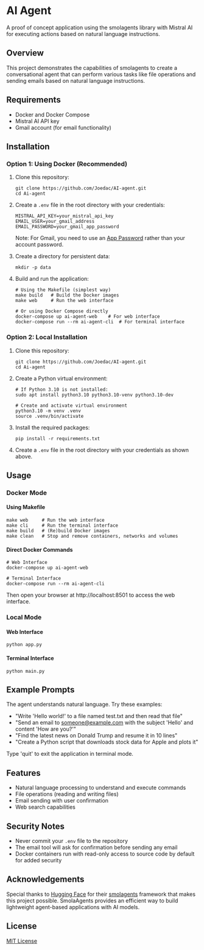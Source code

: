 # AI Agent

A proof of concept application using the smolagents library with Mistral AI for executing actions based on natural language instructions.

## Overview

This project demonstrates the capabilities of smolagents to create a conversational agent that can perform various tasks like file operations and sending emails based on natural language instructions.

## Requirements

- Docker and Docker Compose
- Mistral AI API key
- Gmail account (for email functionality)

## Installation

### Option 1: Using Docker (Recommended)

1. Clone this repository:
   ```
   git clone https://github.com/Joedac/AI-agent.git
   cd Ai-agent
   ```

2. Create a `.env` file in the root directory with your credentials:
   ```
   MISTRAL_API_KEY=your_mistral_api_key
   EMAIL_USER=your_gmail_address
   EMAIL_PASSWORD=your_gmail_app_password
   ```

   Note: For Gmail, you need to use an [App Password](https://support.google.com/accounts/answer/185833) rather than your account password.

3. Create a directory for persistent data:
   ```
   mkdir -p data
   ```

4. Build and run the application:
   ```
   # Using the Makefile (simplest way)
   make build   # Build the Docker images
   make web     # Run the web interface
   
   # Or using Docker Compose directly
   docker-compose up ai-agent-web    # For web interface
   docker-compose run --rm ai-agent-cli  # For terminal interface
   ```

### Option 2: Local Installation

1. Clone this repository:
   ```
   git clone https://github.com/Joedac/AI-agent.git
   cd Ai-agent
   ```

2. Create a Python virtual environment:
   ```
   # If Python 3.10 is not installed:
   sudo apt install python3.10 python3.10-venv python3.10-dev
   
   # Create and activate virtual environment
   python3.10 -m venv .venv
   source .venv/bin/activate
   ```

3. Install the required packages:
   ```
   pip install -r requirements.txt
   ```

4. Create a `.env` file in the root directory with your credentials as shown above.

## Usage

### Docker Mode

#### Using Makefile
```
make web     # Run the web interface
make cli     # Run the terminal interface
make build   # (Re)build Docker images
make clean   # Stop and remove containers, networks and volumes
```

#### Direct Docker Commands
```
# Web Interface
docker-compose up ai-agent-web

# Terminal Interface
docker-compose run --rm ai-agent-cli
```

Then open your browser at http://localhost:8501 to access the web interface.

### Local Mode

#### Web Interface
```
python app.py
```

#### Terminal Interface
```
python main.py
```

## Example Prompts

The agent understands natural language. Try these examples:
- "Write 'Hello world!' to a file named test.txt and then read that file"
- "Send an email to someone@example.com with the subject 'Hello' and content 'How are you?'"
- "Find the latest news on Donald Trump and resume it in 10 lines"
- "Create a Python script that downloads stock data for Apple and plots it"

Type 'quit' to exit the application in terminal mode.

## Features

- Natural language processing to understand and execute commands
- File operations (reading and writing files)
- Email sending with user confirmation
- Web search capabilities

## Security Notes

- Never commit your `.env` file to the repository
- The email tool will ask for confirmation before sending any email
- Docker containers run with read-only access to source code by default for added security

## Acknowledgements
Special thanks to [Hugging Face](https://huggingface.co/) for their [smolagents](https://github.com/huggingface/smolagents) framework that makes this project possible. SmolaAgents provides an efficient way to build lightweight agent-based applications with AI models.

## License

[MIT License](LICENSE)
